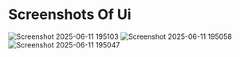 
# Screenshots Of Ui

![Screenshot 2025-06-11 195103](https://github.com/user-attachments/assets/51649eb7-ffcd-46c7-9a96-0891518110ff)
![Screenshot 2025-06-11 195058](https://github.com/user-attachments/assets/2f2dbf65-8e2e-4f39-9926-29637a60d437)
![Screenshot 2025-06-11 195047](https://github.com/user-attachments/assets/08b2106e-ebda-4191-b2ea-2fe1162425c2)
